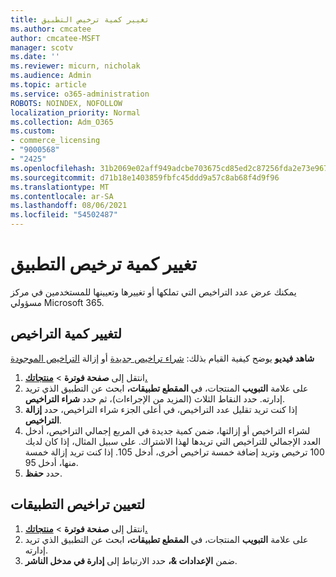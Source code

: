 ```yaml
---
title: تغيير كمية ترخيص التطبيق
ms.author: cmcatee
author: cmcatee-MSFT
manager: scotv
ms.date: ''
ms.reviewer: micurn, nicholak
ms.audience: Admin
ms.topic: article
ms.service: o365-administration
ROBOTS: NOINDEX, NOFOLLOW
localization_priority: Normal
ms.collection: Adm_O365
ms.custom:
- commerce_licensing
- "9000568"
- "2425"
ms.openlocfilehash: 31b2069e02aff949adcbe703675cd85ed2c87256fda2e73e96742542d1971b1f
ms.sourcegitcommit: d71b18e1403859fbfc45ddd9a57c8ab68f4d9f96
ms.translationtype: MT
ms.contentlocale: ar-SA
ms.lasthandoff: 08/06/2021
ms.locfileid: "54502487"
---
```

# <a name="change-app-license-quantity"></a>تغيير كمية ترخيص التطبيق

يمكنك عرض عدد التراخيص التي تملكها أو تغييرها وتعيينها للمستخدمين في مركز مسؤولي Microsoft 365.

## <a name="to-change-license-quantity"></a>لتغيير كمية التراخيص

**شاهد فيديو** يوضح كيفية القيام بذلك: [شراء تراخيص جديدة](https://go.microsoft.com/fwlink/p/?linkid=2154857) أو إزالة [التراخيص الموجودة](https://go.microsoft.com/fwlink/p/?linkid=2154938)

1. انتقل إلى **صفحة فوترة**  >  **[منتجاتك.](https://go.microsoft.com/fwlink/p/?linkid=842054)**
2. على علامة **التبويب** المنتجات، في **المقطع تطبيقات،** ابحث عن التطبيق الذي تريد إدارته. حدد النقاط الثلاث (المزيد من الإجراءات)، ثم حدد **شراء التراخيص**.
3. إذا كنت تريد تقليل عدد التراخيص، في  أعلى الجزء شراء التراخيص، حدد **إزالة التراخيص**.
4. لشراء التراخيص أو إزالتها، ضمن  كمية جديدة في المربع إجمالي التراخيص، أدخل العدد الإجمالي للتراخيص التي تريدها لهذا الاشتراك.  على سبيل المثال، إذا كان لديك 100 ترخيص وتريد إضافة خمسة تراخيص أخرى، أدخل 105. إذا كنت تريد إزالة خمسة منها، أدخل 95.
5. حدد **حفظ**.

## <a name="to-assign-app-licenses"></a>لتعيين تراخيص التطبيقات

1. انتقل إلى **صفحة فوترة**  >  **[منتجاتك.](https://go.microsoft.com/fwlink/p/?linkid=842054)**
2. على علامة **التبويب** المنتجات، في **المقطع تطبيقات،** ابحث عن التطبيق الذي تريد إدارته.
3. ضمن **الإعدادات &،** حدد الارتباط إلى **إدارة في مدخل الناشر**.